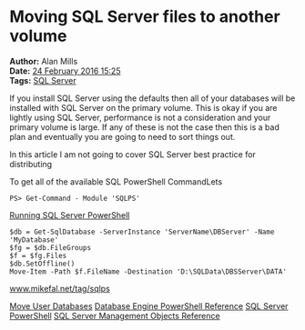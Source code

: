 Moving SQL Server files to another volume
=========================================
**Author:** Alan Mills  
**Date:** [24 February 2016 15:25](/blog/history/2016-02.md)  
**Tags:** [SQL Server](/blog/categories/sql-server.md)

If you install SQL Server using the defaults then all of your databases will be installed with SQL Server on the primary volume.  This is okay if you are lightly using SQL Server, performance is not a consideration and your primary volume is large.  If any of these is not the case then this is a bad plan and eventually you are going to need to sort things out.

In this article I am not going to cover SQL Server best practice for distributing

To get all of the available SQL PowerShell CommandLets
``` PS
PS> Get-Command - Module 'SQLPS'
```
[Running SQL Server PowerShell](https://technet.microsoft.com/en-us/library/cc281962(v=sql.105).aspx)

``` PS
$db = Get-SqlDatabase -ServerInstance 'ServerName\DBServer' -Name 'MyDatabase'
$fg = $db.FileGroups
$f = $fg.Files
$db.SetOffline()
Move-Item -Path $f.FileName -Destination 'D:\SQLData\DBSServer\DATA'
```

www.mikefal.net/tag/sqlps

[Move User Databases](msdn.microsoft.com/en-us/library/ms345483.aspx)
[Database Engine PowerShell Reference](msdn.microsoft.com/en-us/library/hh230864.aspx)
[SQL Server PowerShell](msdn.microsoft.com/en-us/library/hh245198.aspx)
[SQL Server Management Objects Reference](msdn.microsoft.com/en-us/library/mt571730.aspx)
